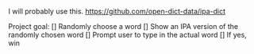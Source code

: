 I will probably use this. https://github.com/open-dict-data/ipa-dict

Project goal: 
[] Randomly choose a word
[] Show an IPA version of the randomly chosen word 
[] Prompt user to type in the actual word 
[] If yes, win
